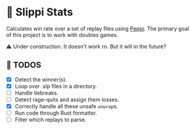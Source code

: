 # 🐸 Slippi Stats

Calculates win rate over a set of replay files using [Peppi][peppi]. The primary goal of this project is to work with doubles games.

⚠️ Under construction. It doesn't work rn. But it will in the future?

## 🚧 TODOS

- [x] Detect the winner(s).
- [x] Loop over .slp files in a directory.
- [ ] Handle tiebreaks.
- [ ] Detect rage-quits and assign them losses.
- [x] Correctly handle all these unsafe `unwrap`s.
- [ ] Run code through Rust formatter.
- [ ] Filter which replays to parse.

[peppi]: https://github.com/hohav/peppi
